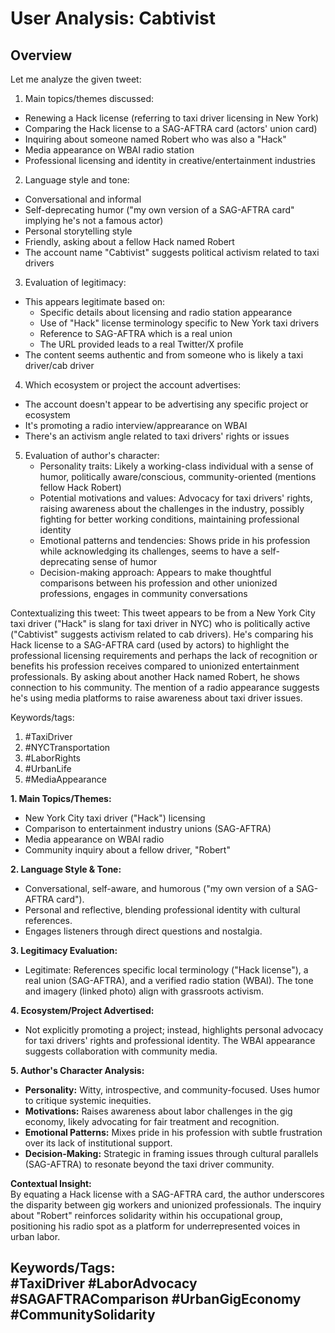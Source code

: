 # User Analysis: Cabtivist

## Overview

<think>
Let me analyze the given tweet:

1. Main topics/themes discussed:
- Renewing a Hack license (referring to taxi driver licensing in New York)
- Comparing the Hack license to a SAG-AFTRA card (actors' union card)
- Inquiring about someone named Robert who was also a "Hack"
- Media appearance on WBAI radio station
- Professional licensing and identity in creative/entertainment industries

2. Language style and tone:
- Conversational and informal
- Self-deprecating humor ("my own version of a SAG-AFTRA card" implying he's not a famous actor)
- Personal storytelling style
- Friendly, asking about a fellow Hack named Robert
- The account name "Cabtivist" suggests political activism related to taxi drivers

3. Evaluation of legitimacy:
- This appears legitimate based on:
  - Specific details about licensing and radio station appearance
  - Use of "Hack" license terminology specific to New York taxi drivers
  - Reference to SAG-AFTRA which is a real union
  - The URL provided leads to a real Twitter/X profile
- The content seems authentic and from someone who is likely a taxi driver/cab driver

4. Which ecosystem or project the account advertises:
- The account doesn't appear to be advertising any specific project or ecosystem
- It's promoting a radio interview/apprearance on WBAI
- There's an activism angle related to taxi drivers' rights or issues

5. Evaluation of author's character:
   - Personality traits: Likely a working-class individual with a sense of humor, politically aware/conscious, community-oriented (mentions fellow Hack Robert)
   - Potential motivations and values: Advocacy for taxi drivers' rights, raising awareness about the challenges in the industry, possibly fighting for better working conditions, maintaining professional identity
   - Emotional patterns and tendencies: Shows pride in his profession while acknowledging its challenges, seems to have a self-deprecating sense of humor
   - Decision-making approach: Appears to make thoughtful comparisons between his profession and other unionized professions, engages in community conversations

Contextualizing this tweet:
This tweet appears to be from a New York City taxi driver ("Hack" is slang for taxi driver in NYC) who is politically active ("Cabtivist" suggests activism related to cab drivers). He's comparing his Hack license to a SAG-AFTRA card (used by actors) to highlight the professional licensing requirements and perhaps the lack of recognition or benefits his profession receives compared to unionized entertainment professionals. By asking about another Hack named Robert, he shows connection to his community. The mention of a radio appearance suggests he's using media platforms to raise awareness about taxi driver issues.

Keywords/tags:
1. #TaxiDriver
2. #NYCTransportation
3. #LaborRights
4. #UrbanLife
5. #MediaAppearance
</think>

**1. Main Topics/Themes:**  
- New York City taxi driver ("Hack") licensing  
- Comparison to entertainment industry unions (SAG-AFTRA)  
- Media appearance on WBAI radio  
- Community inquiry about a fellow driver, "Robert"  

**2. Language Style & Tone:**  
- Conversational, self-aware, and humorous ("my own version of a SAG-AFTRA card").  
- Personal and reflective, blending professional identity with cultural references.  
- Engages listeners through direct questions and nostalgia.  

**3. Legitimacy Evaluation:**  
- Legitimate: References specific local terminology ("Hack license"), a real union (SAG-AFTRA), and a verified radio station (WBAI). The tone and imagery (linked photo) align with grassroots activism.  

**4. Ecosystem/Project Advertised:**  
- Not explicitly promoting a project; instead, highlights personal advocacy for taxi drivers' rights and professional identity. The WBAI appearance suggests collaboration with community media.  

**5. Author's Character Analysis:**  
- **Personality:** Witty, introspective, and community-focused. Uses humor to critique systemic inequities.  
- **Motivations:** Raises awareness about labor challenges in the gig economy, likely advocating for fair treatment and recognition.  
- **Emotional Patterns:** Mixes pride in his profession with subtle frustration over its lack of institutional support.  
- **Decision-Making:** Strategic in framing issues through cultural parallels (SAG-AFTRA) to resonate beyond the taxi driver community.  

**Contextual Insight:**  
By equating a Hack license with a SAG-AFTRA card, the author underscores the disparity between gig workers and unionized professionals. The inquiry about "Robert" reinforces solidarity within his occupational group, positioning his radio spot as a platform for underrepresented voices in urban labor.  

**Keywords/Tags:**  
#TaxiDriver #LaborAdvocacy #SAGAFTRAComparison #UrbanGigEconomy #CommunitySolidarity
---
